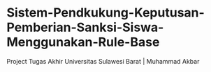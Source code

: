 # Sistem-Pendkukung-Keputusan-Pemberian-Sanksi-Siswa-Menggunakan-Rule-Base
Project Tugas Akhir Universitas Sulawesi Barat | Muhammad Akbar
